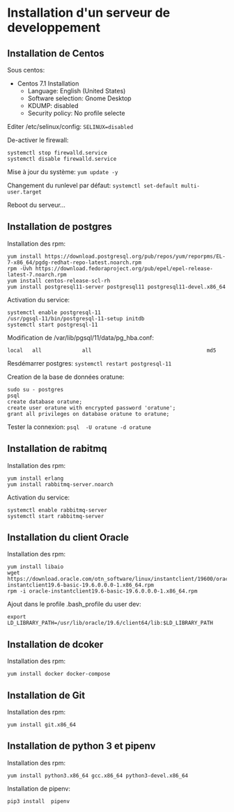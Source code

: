 # Installation d'un serveur de developpement

## Installation de Centos

Sous centos:

- Centos 7.1 Installation
	- Language: English (United States)
	- Software selection: Gnome Desktop
	- KDUMP: disabled
	- Security policy: No profile selecte

Editer /etc/selinux/config:
`SELINUX=disabled`

De-activer le firewall:
```
systemctl stop firewalld.service
systemctl disable firewalld.service
```

Mise à jour du système:
`yum update -y`

Changement du runlevel par défaut:
`systemctl set-default multi-user.target`

Reboot du serveur...

## Installation de postgres

Installation des rpm:
```
yum install https://download.postgresql.org/pub/repos/yum/reporpms/EL-7-x86_64/pgdg-redhat-repo-latest.noarch.rpm
rpm -Uvh https://download.fedoraproject.org/pub/epel/epel-release-latest-7.noarch.rpm
yum install centos-release-scl-rh
yum install postgresql11-server postgresql11 postgresql11-devel.x86_64
```

Activation du service:
```
systemctl enable postgresql-11
/usr/pgsql-11/bin/postgresql-11-setup initdb
systemctl start postgresql-11
```

Modification de /var/lib/pgsql/11/data/pg_hba.conf:
```
local   all             all                                     md5
```

Resdémarrer postgres:
`systemctl restart postgresql-11`

Creation de la base de données oratune:
```
sudo su - postgres
psql
create database oratune;
create user oratune with encrypted password 'oratune';
grant all privileges on database oratune to oratune;
```

Tester la connexion: `psql  -U oratune -d oratune`

## Installation de rabitmq

Installation des rpm:
```
yum install erlang
yum install rabbitmq-server.noarch
```
Activation du service:
```
systemctl enable rabbitmq-server
systemctl start rabbitmq-server
```

## Installation du client Oracle

Installation des rpm:
```
yum install libaio
wget https://download.oracle.com/otn_software/linux/instantclient/19600/oracle-instantclient19.6-basic-19.6.0.0.0-1.x86_64.rpm
rpm -i oracle-instantclient19.6-basic-19.6.0.0.0-1.x86_64.rpm
```

Ajout dans le profile .bash_profile du user dev:
```
export LD_LIBRARY_PATH=/usr/lib/oracle/19.6/client64/lib:$LD_LIBRARY_PATH
```

## Installation de dcoker

Installation des rpm:
```
yum install docker docker-compose
```

## Installation de Git

Installation des rpm:
```
yum install git.x86_64 
```

## Installation de python 3 et pipenv

Installation des rpm:
```
yum install python3.x86_64 gcc.x86_64 python3-devel.x86_64 
```

Installation de pipenv:
```
pip3 install  pipenv
```




